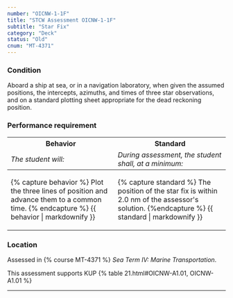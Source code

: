 ```yaml
---
number: "OICNW-1-1F"
title: "STCW Assessment OICNW-1-1F"
subtitle: "Star Fix"
category: "Deck"
status: "Old"
cnum: "MT-4371"
---
```

### Condition

Aboard a ship at sea, or in a navigation laboratory, when given the assumed positions, the intercepts, azimuths, and times of three star observations, and on a standard plotting sheet appropriate for the dead reckoning position.

### Performance requirement 

<table width='100%' class='Guidelines'>
 <thead>
 <tr>
     <th class='thirty'>Behavior</th>
     <th class='seventy'>Standard</th>
 </tr>
 <tr>
     <td><em>The student will:</em></td>
     <td><em>During assessment, the student shall, at a minimum:</em></td>
 </tr>
 </thead>
 <tbody>
 

<tr><td>

{% capture behavior %}
Plot the three lines of position and advance them to a common time.
{% endcapture %}
{{ behavior | markdownify }}

</td><td>

{% capture standard %}
The position of the star fix is within 2.0 nm of the assessor's solution.
{%endcapture %}
{{ standard | markdownify }}

</td></tr>



 </tbody>
 </table>

### Location

Assessed in  {% course  MT-4371 %}  *Sea Term IV: Marine Transportation*.

This assessment supports KUP {% table 21.html#OICNW-A1.01, OICNW-A1.01 %}

***

